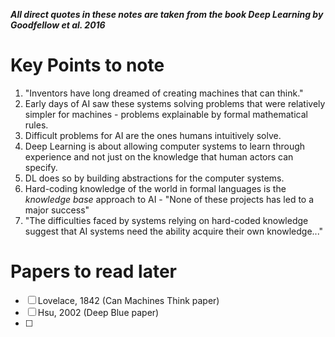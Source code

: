___All direct quotes in these notes are taken from the book Deep Learning by Goodfellow et al. 2016___

# Key Points to note
1. "Inventors have long dreamed of creating machines that can think."
2. Early days of AI saw these systems solving problems that were relatively simpler for machines - problems explainable by formal mathematical rules.
3. Difficult problems for AI are the ones humans intuitively solve.
4. Deep Learning is about allowing computer systems to learn through experience and not just on the knowledge that human actors can specify.
5. DL does so by building abstractions for the computer systems.
6. Hard-coding knowledge of the world in formal languages is the _knowledge base_ approach to AI - "None of these projects has led to a major success"
7. "The difficulties faced by systems relying on hard-coded knowledge suggest that AI systems need the ability acquire their own knowledge..."

# Papers to read later
 - [ ] Lovelace, 1842 (Can Machines Think paper)
 - [ ] Hsu, 2002 (Deep Blue paper)
 - [ ] 